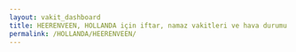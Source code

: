```yaml
---
layout: vakit_dashboard
title: HEERENVEEN, HOLLANDA için iftar, namaz vakitleri ve hava durumu - ilçe/eyalet seç
permalink: /HOLLANDA/HEERENVEEN/
---
```


<script type="text/javascript">
  var GLOBAL_COUNTRY = 'HOLLANDA';
  var GLOBAL_CITY = 'HEERENVEEN';
  var GLOBAL_STATE = '';
  var lat = 72;
  var lon = 21;
</script>

